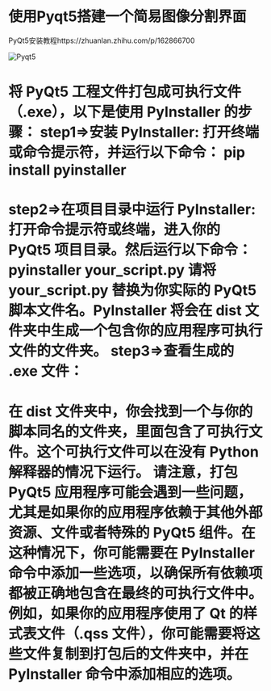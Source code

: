 使用Pyqt5搭建一个简易图像分割界面
====================================================================
PyQt5安装教程https://zhuanlan.zhihu.com/p/162866700

![Pyqt5](https://github.com/littlePercy/Pyqt5-SegmentationUI/assets/52816016/3cec0dc5-64e1-44f7-b68d-bd31c6ea30e5)


将 PyQt5 工程文件打包成可执行文件（.exe），以下是使用 PyInstaller 的步骤：
step1=>安装 PyInstaller: 打开终端或命令提示符，并运行以下命令：
pip install pyinstaller
====================================================================
step2=>在项目目录中运行 PyInstaller:打开命令提示符或终端，进入你的 PyQt5 项目目录。然后运行以下命令：
pyinstaller your_script.py
请将 your_script.py 替换为你实际的 PyQt5 脚本文件名。PyInstaller 将会在 dist 文件夹中生成一个包含你的应用程序可执行文件的文件夹。
step3=>查看生成的 .exe 文件：
====================================================================
在 dist 文件夹中，你会找到一个与你的脚本同名的文件夹，里面包含了可执行文件。这个可执行文件可以在没有 Python 解释器的情况下运行。
请注意，打包 PyQt5 应用程序可能会遇到一些问题，尤其是如果你的应用程序依赖于其他外部资源、文件或者特殊的 PyQt5 组件。在这种情况下，你可能需要在 PyInstaller 命令中添加一些选项，以确保所有依赖项都被正确地包含在最终的可执行文件中。
例如，如果你的应用程序使用了 Qt 的样式表文件（.qss 文件），你可能需要将这些文件复制到打包后的文件夹中，并在 PyInstaller 命令中添加相应的选项。
====================================================================
